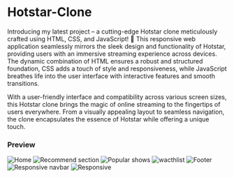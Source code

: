 # Hotstar-Clone
 Introducing my latest project – a cutting-edge Hotstar clone meticulously crafted using HTML, CSS, and JavaScript! 🚀
This responsive web application seamlessly mirrors the sleek design and functionality of Hotstar, providing users with an immersive streaming experience across devices. The dynamic combination of HTML ensures a robust and structured foundation, CSS adds a touch of style and responsiveness, while JavaScript breathes life into the user interface with interactive features and smooth transitions.

With a user-friendly interface and compatibility across various screen sizes, this Hotstar clone brings the magic of online streaming to the fingertips of users everywhere. From a visually appealing layout to seamless navigation, the clone encapsulates the essence of Hotstar while offering a unique touch.

<strong><h3>Preview</strong></h3>
![Home](https://github.com/Sanket-825/Hotstar-Clone/assets/123058949/181f945f-baf4-48d3-8a70-9db445296c84)
![Recommend section](https://github.com/Sanket-825/Hotstar-Clone/assets/123058949/ca6e7b9e-8e78-4eb1-8b9c-34cee143ce96)
![Popular shows](https://github.com/Sanket-825/Hotstar-Clone/assets/123058949/a8fb9d59-8e12-4f7c-b95f-388e14e10ea9)
![wacthlist](https://github.com/Sanket-825/Hotstar-Clone/assets/123058949/0cc1b902-63a9-44c4-b6b9-6859d623782b)
![Footer](https://github.com/Sanket-825/Hotstar-Clone/assets/123058949/fc4e2307-a2e4-4b71-9299-e4249d1af7cb)
![Responsive navbar](https://github.com/Sanket-825/Hotstar-Clone/assets/123058949/b61b3476-7472-4df9-9bf8-17ec566c4059)
![Responsive](https://github.com/Sanket-825/Hotstar-Clone/assets/123058949/0167c619-0e50-46fe-b4f8-3b99c100243f)






